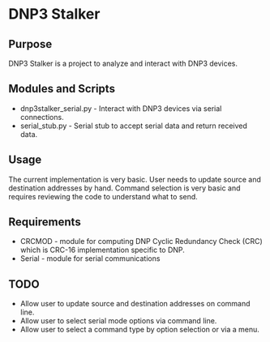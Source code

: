 # DNP3 Stalker

## Purpose

DNP3 Stalker is a project to analyze and interact with DNP3 devices.

## Modules and Scripts

* dnp3stalker_serial.py - Interact with DNP3 devices via serial connections.
* serial_stub.py - Serial stub to accept serial data and return received data.

## Usage

The current implementation is very basic. User needs to update source and destination addresses by hand. Command selection is very basic and requires reviewing the code to understand what to send.

## Requirements

* CRCMOD - module for computing DNP Cyclic Redundancy Check (CRC) which is CRC-16 implementation specific to DNP. 
* Serial - module for serial communications

## TODO
* Allow user to update source and destination addresses on command line.
* Allow user to select serial mode options via command line.
* Allow user to select a command type by option selection or via a menu.
